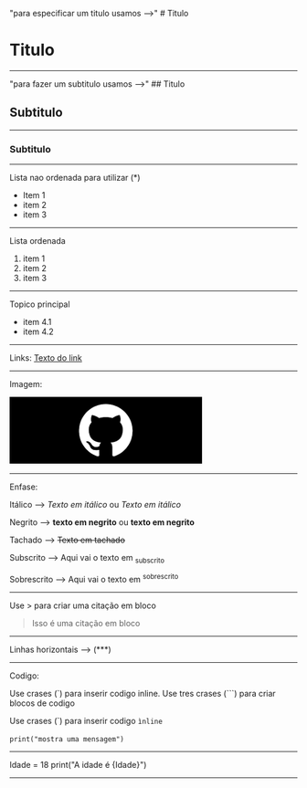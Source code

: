 "para especificar um titulo usamos -->" # Titulo

# Titulo
***
"para fazer um subtitulo usamos -->" ## Titulo

## Subtitulo
***
### Subtitulo
***
Lista nao ordenada para utilizar (*)

* Item 1
* item 2
* item 3
***
  Lista ordenada
1. item 1
2. item 2
3. item 3
***
Topico principal

* item 4.1
* item 4.2
***
Links:
[Texto do link](www.osgurisaoruim.com)
***
Imagem:


![Imagem](https://github.com/ryandeola/UC10_Documento/blob/main/download.png)
***
Enfase:

Itálico -->  *Texto em itálico* ou _Texto em itálico_

Negrito --> **texto em negrito** ou __texto em negrito__

Tachado --> ~~Texto em tachado~~

Subscrito --> Aqui vai o texto em <sub> subscrito </sub>

Sobrescrito --> Aqui vai o texto em <sup> sobrescrito </sup>
***
Use > para criar uma citação em bloco

> Isso é uma citação em bloco
***
Linhas horizontais --> (***) 
***
Codigo:

Use crases (`) para inserir codigo inline.
Use tres crases (```) para criar blocos de codigo

Use crases (\`) para inserir codigo `ìnline`

`print("mostra uma mensagem")`
***
Idade = 18
print("A idade é {Idade}")
***

